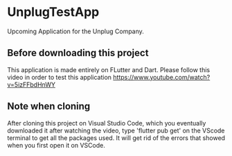 # UnplugTestApp

Upcoming Application for the Unplug Company.

## Before downloading this project
This application is made entirely on FLutter and Dart. 
Please follow this video in order to test this application
https://www.youtube.com/watch?v=5izFFbdHnWY


## Note when cloning
After cloning this project on Visual Studio Code, 
which you eventually downloaded it after watching the video,
type 'flutter pub get' on the VScode terminal to get all the
packages used. It will get rid of the errors that showed when you first
open it on VSCode.



